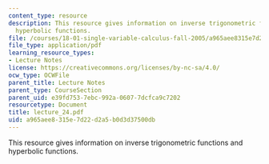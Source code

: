 ```yaml
---
content_type: resource
description: This resource gives information on inverse trigonometric functions and
  hyperbolic functions.
file: /courses/18-01-single-variable-calculus-fall-2005/a965aee8315e7d22d2a5b0d3d37500db_lecture_24.pdf
file_type: application/pdf
learning_resource_types:
- Lecture Notes
license: https://creativecommons.org/licenses/by-nc-sa/4.0/
ocw_type: OCWFile
parent_title: Lecture Notes
parent_type: CourseSection
parent_uid: e39fd753-7ebc-992a-0607-7dcfca9c7202
resourcetype: Document
title: lecture_24.pdf
uid: a965aee8-315e-7d22-d2a5-b0d3d37500db
---
```

This resource gives information on inverse trigonometric functions and hyperbolic functions.